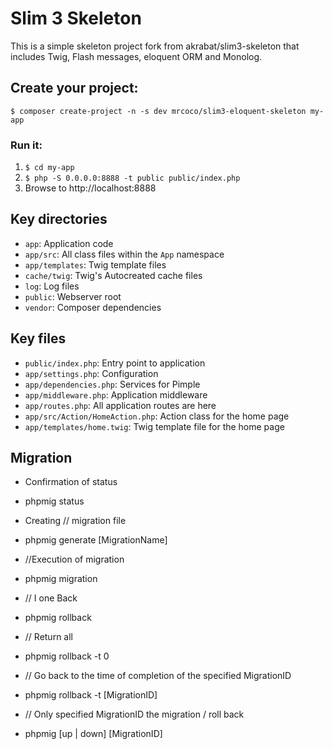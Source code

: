 # Slim 3 Skeleton

This is a simple skeleton project fork from akrabat/slim3-skeleton that includes Twig, Flash messages, eloquent ORM and Monolog.

## Create your project:

    $ composer create-project -n -s dev mrcoco/slim3-eloquent-skeleton my-app

### Run it:

1. `$ cd my-app`
2. `$ php -S 0.0.0.0:8888 -t public public/index.php`
3. Browse to http://localhost:8888

## Key directories

* `app`: Application code
* `app/src`: All class files within the `App` namespace
* `app/templates`: Twig template files
* `cache/twig`: Twig's Autocreated cache files
* `log`: Log files
* `public`: Webserver root
* `vendor`: Composer dependencies

## Key files

* `public/index.php`: Entry point to application
* `app/settings.php`: Configuration
* `app/dependencies.php`: Services for Pimple
* `app/middleware.php`: Application middleware
* `app/routes.php`: All application routes are here
* `app/src/Action/HomeAction.php`: Action class for the home page
* `app/templates/home.twig`: Twig template file for the home page

## Migration

* Confirmation of status
* phpmig status

* Creating // migration file
* phpmig generate [MigrationName]

* //Execution of migration
* phpmig migration

* // I one Back
* phpmig rollback

* // Return all
* phpmig rollback -t 0

* // Go back to the time of completion of the specified MigrationID
* phpmig rollback -t [MigrationID]

* // Only specified MigrationID the migration / roll back
* phpmig [up | down] [MigrationID]
